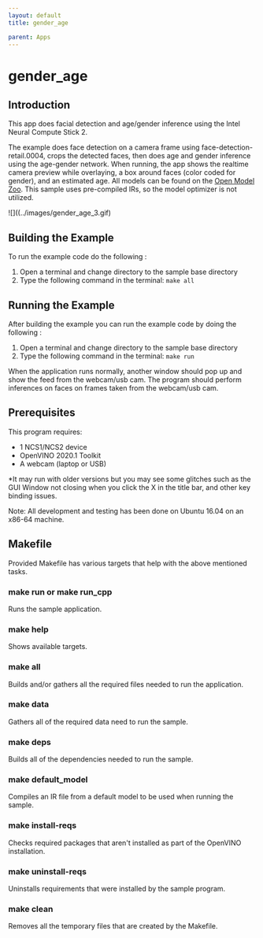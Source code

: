 ```yaml
---
layout: default
title: gender_age

parent: Apps
---
```

# gender_age
## Introduction
This app does facial detection and age/gender inference using the Intel Neural Compute Stick 2. 

The example does face detection on a camera frame using face-detection-retail.0004, crops the detected faces, then does age and gender inference using the age-gender network. When running, the app shows the realtime camera preview while overlaying, a box around faces (color coded for gender), and an estimated age.  All models can be found on the [Open Model Zoo](https://github.com/opencv/open_model_zoo). This sample uses pre-compiled IRs, so the model optimizer is not utilized.

![]((../images/gender_age_3.gif)

## Building the Example

To run the example code do the following :
1. Open a terminal and change directory to the sample base directory
2. Type the following command in the terminal: ```make all```

## Running the Example

After building the example you can run the example code by doing the following :
1. Open a terminal and change directory to the sample base directory
2. Type the following command in the terminal: ```make run``` 

When the application runs normally, another window should pop up and show the feed from the webcam/usb cam. The program should perform inferences on faces on frames taken from the webcam/usb cam.

## Prerequisites
This program requires:
- 1 NCS1/NCS2 device
- OpenVINO 2020.1 Toolkit
- A webcam (laptop or USB)


*It may run with older versions but you may see some glitches such as the GUI Window not closing when you click the X in the title bar, and other key binding issues.

Note: All development and testing has been done on Ubuntu 16.04 on an x86-64 machine.

## Makefile
Provided Makefile has various targets that help with the above mentioned tasks.

### make run or make run_cpp
Runs the sample application.

### make help
Shows available targets.

### make all
Builds and/or gathers all the required files needed to run the application.

### make data
Gathers all of the required data need to run the sample.

### make deps
Builds all of the dependencies needed to run the sample.

### make default_model
Compiles an IR file from a default model to be used when running the sample.

### make install-reqs
Checks required packages that aren't installed as part of the OpenVINO installation. 

### make uninstall-reqs
Uninstalls requirements that were installed by the sample program.
 
### make clean
Removes all the temporary files that are created by the Makefile.

